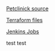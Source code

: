 
[Petclinick source](petclinic/)

[Terraform files](terraform_jenkins)

[Jenkins Jobs](jenkins)


test
test



